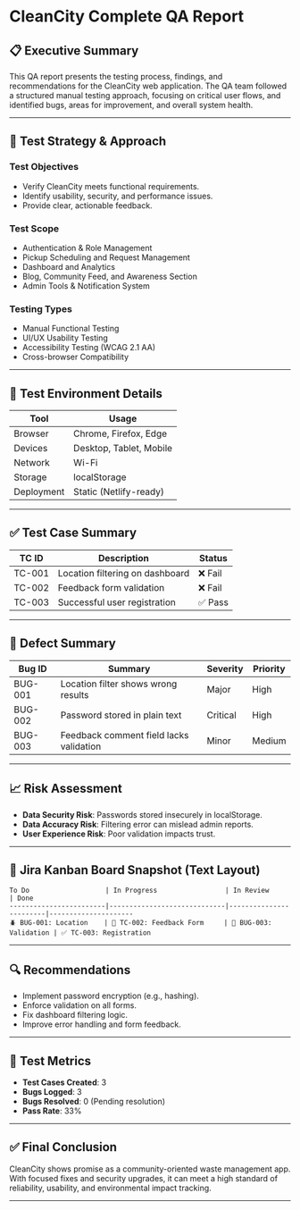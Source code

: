 
# CleanCity Complete QA Report

## 📋 Executive Summary
This QA report presents the testing process, findings, and recommendations for the CleanCity web application. The QA team followed a structured manual testing approach, focusing on critical user flows, and identified bugs, areas for improvement, and overall system health.

---

## 🎯 Test Strategy & Approach

### Test Objectives
- Verify CleanCity meets functional requirements.
- Identify usability, security, and performance issues.
- Provide clear, actionable feedback.

### Test Scope
- Authentication & Role Management
- Pickup Scheduling and Request Management
- Dashboard and Analytics
- Blog, Community Feed, and Awareness Section
- Admin Tools & Notification System

### Testing Types
- Manual Functional Testing
- UI/UX Usability Testing
- Accessibility Testing (WCAG 2.1 AA)
- Cross-browser Compatibility

---

## 🧪 Test Environment Details

| Tool            | Usage                        |
|-----------------|------------------------------|
| Browser         | Chrome, Firefox, Edge        |
| Devices         | Desktop, Tablet, Mobile      |
| Network         | Wi-Fi                        |
| Storage         | localStorage                 |
| Deployment      | Static (Netlify-ready)       |

---

## ✅ Test Case Summary

| TC ID  | Description                          | Status |
|--------|--------------------------------------|--------|
| TC-001 | Location filtering on dashboard      | ❌ Fail |
| TC-002 | Feedback form validation             | ❌ Fail |
| TC-003 | Successful user registration         | ✅ Pass |

---

## 🐞 Defect Summary

| Bug ID  | Summary                                 | Severity | Priority |
|---------|------------------------------------------|----------|----------|
| BUG-001 | Location filter shows wrong results      | Major    | High     |
| BUG-002 | Password stored in plain text            | Critical | High     |
| BUG-003 | Feedback comment field lacks validation  | Minor    | Medium   |

---

## 📈 Risk Assessment

- **Data Security Risk**: Passwords stored insecurely in localStorage.
- **Data Accuracy Risk**: Filtering error can mislead admin reports.
- **User Experience Risk**: Poor validation impacts trust.

---

## 📌 Jira Kanban Board Snapshot (Text Layout)

```
To Do                   | In Progress                 | In Review              | Done
------------------------|-----------------------------|------------------------|---------------------
🪲 BUG-001: Location    | 🧪 TC-002: Feedback Form     | 🐞 BUG-003: Validation | ✅ TC-003: Registration
```

---

## 🔍 Recommendations

- Implement password encryption (e.g., hashing).
- Enforce validation on all forms.
- Fix dashboard filtering logic.
- Improve error handling and form feedback.

---

## 🧾 Test Metrics

- **Test Cases Created**: 3
- **Bugs Logged**: 3
- **Bugs Resolved**: 0 (Pending resolution)
- **Pass Rate**: 33%

---

## ✅ Final Conclusion

CleanCity shows promise as a community-oriented waste management app. With focused fixes and security upgrades, it can meet a high standard of reliability, usability, and environmental impact tracking.

---


